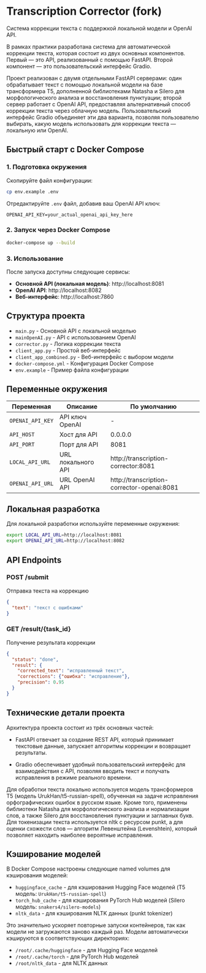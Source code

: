 # Transcription Corrector (fork)

Система коррекции текста с поддержкой локальной модели и OpenAI API.

В рамках практики разработана система для автоматической коррекции текста, которая состоит из двух основных компонентов. Первый — это API, реализованный с помощью FastAPI. Второй компонент — это пользовательский интерфейс Gradio.

Проект реализован с двумя отдельными FastAPI серверами: один обрабатывает текст с помощью локальной модели на базе трансформера T5, дополненной библиотеками Natasha и Silero для морфологического анализа и восстановления пунктуации; второй сервер работает с OpenAI API, предоставляя альтернативный способ коррекции текста через облачную модель. Пользовательский интерфейс Gradio объединяет эти два варианта, позволяя пользователю выбирать, какую модель использовать для коррекции текста — локальную или OpenAI.

## Быстрый старт с Docker Compose

### 1. Подготовка окружения

Скопируйте файл конфигурации:
```bash
cp env.example .env
```

Отредактируйте `.env` файл, добавив ваш OpenAI API ключ:
```
OPENAI_API_KEY=your_actual_openai_api_key_here
```

### 2. Запуск через Docker Compose

```bash
docker-compose up --build
```

### 3. Использование

После запуска доступны следующие сервисы:

- **Основной API (локальная модель)**: http://localhost:8081
- **OpenAI API**: http://localhost:8082  
- **Веб-интерфейс**: http://localhost:7860

## Структура проекта

- `main.py` - Основной API с локальной моделью
- `mainOpenAI.py` - API с использованием OpenAI
- `corrector.py` - Логика коррекции текста
- `client_app.py` - Простой веб-интерфейс
- `client_app_combined.py` - Веб-интерфейс с выбором модели
- `docker-compose.yml` - Конфигурация Docker Compose
- `env.example` - Пример файла конфигурации

## Переменные окружения

| Переменная | Описание | По умолчанию |
|-----------|----------|-------------|
| `OPENAI_API_KEY` | API ключ OpenAI | - |
| `API_HOST` | Хост для API | 0.0.0.0 |
| `API_PORT` | Порт для API | 8081 |
| `LOCAL_API_URL` | URL локального API | http://transcription-corrector:8081 |
| `OPENAI_API_URL` | URL OpenAI API | http://transcription-corrector-openai:8081 |

## Локальная разработка

Для локальной разработки используйте переменные окружения:
```bash
export LOCAL_API_URL=http://localhost:8081
export OPENAI_API_URL=http://localhost:8082
```

## API Endpoints

### POST /submit
Отправка текста на коррекцию
```json
{
  "text": "текст с ошибками"
}
```

### GET /result/{task_id}
Получение результата коррекции
```json
{
  "status": "done",
  "result": {
    "corrected_text": "исправленный текст",
    "corrections": {"ошибка": "исправление"},
    "precision": 0.95
  }
}
```

## Технические детали проекта

Архитектура проекта состоит из трёх основных частей:

- FastAPI отвечает за создание REST API, который принимает текстовые данные, запускает алгоритмы коррекции и возвращает результаты.

- Gradio обеспечивает удобный пользовательский интерфейс для взаимодействия с API, позволяя вводить текст и получать исправления в режиме реального времени.

Для обработки текста локально используется модель трансформеров T5 (модель UrukHan/t5-russian-spell), обученная на задаче исправления орфографических ошибок в русском языке. Кроме того, применены библиотеки Natasha для морфологического анализа и нормализации слов, а также Silero для восстановления пунктуации и заглавных букв. Для токенизации текста используется nltk с ресурсом punkt, а для оценки схожести слов — алгоритм Левенштейна (Levenshtein), который позволяет находить наиболее вероятные исправления.

## Кэширование моделей

В Docker Compose настроены следующие named volumes для кэширования моделей:

- `huggingface_cache` - для кэширования Hugging Face моделей (T5 модель: `UrukHan/t5-russian-spell`)
- `torch_hub_cache` - для кэширования PyTorch Hub моделей (Silero модель: `snakers4/silero-models`)
- `nltk_data` - для кэширования NLTK данных (punkt tokenizer)

Это значительно ускоряет повторные запуски контейнеров, так как модели не загружаются заново каждый раз. Модели автоматически кэшируются в соответствующих директориях:
- `/root/.cache/huggingface` - для Hugging Face моделей
- `/root/.cache/torch` - для PyTorch Hub моделей
- `/root/nltk_data` - для NLTK данных
